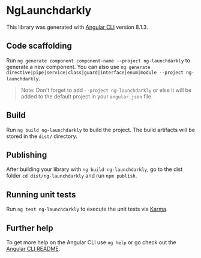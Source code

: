 # NgLaunchdarkly

This library was generated with [Angular CLI](https://github.com/angular/angular-cli) version 8.1.3.

## Code scaffolding

Run `ng generate component component-name --project ng-launchdarkly` to generate a new component. You can also use `ng generate directive|pipe|service|class|guard|interface|enum|module --project ng-launchdarkly`.
> Note: Don't forget to add `--project ng-launchdarkly` or else it will be added to the default project in your `angular.json` file. 

## Build

Run `ng build ng-launchdarkly` to build the project. The build artifacts will be stored in the `dist/` directory.

## Publishing

After building your library with `ng build ng-launchdarkly`, go to the dist folder `cd dist/ng-launchdarkly` and run `npm publish`.

## Running unit tests

Run `ng test ng-launchdarkly` to execute the unit tests via [Karma](https://karma-runner.github.io).

## Further help

To get more help on the Angular CLI use `ng help` or go check out the [Angular CLI README](https://github.com/angular/angular-cli/blob/master/README.md).
